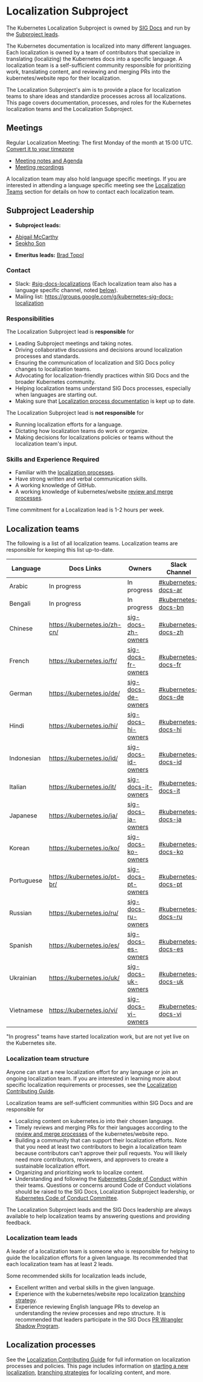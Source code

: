 # Localization Subproject

The Kubernetes Localization Subproject is owned by [SIG Docs](https://github.com/kubernetes/community/tree/master/sig-docs) and run by the [Subproject leads](#subproject-leadership).

The Kubernetes documentation is localized into many different languages. Each localization is owned by a team of contributors that specialize in translating (localizing) the Kubernetes docs into a specific language. A localization team is a self-sufficient community responsible for prioritizing work, translating content, and reviewing and merging PRs into the kubernetes/website repo for their localization. 

The Localization Subproject's aim is to provide a place for localization teams to share ideas and standardize processes across all localizations. This page covers documentation, processes, and roles for the Kubernetes localization teams and the Localization Subproject.

## Meetings

Regular Localization Meeting: The first Monday of the month at 15:00 UTC. [Convert it to your timezone](http://www.thetimezoneconverter.com/?t=15:00&tz=UTC)

- [Meeting notes and Agenda](https://docs.google.com/document/d/1NwO1AN8Ea2zlK8uAdaDAKf1-LZDAFvSewIfrKqfl5No/edit#)
- [Meeting recordings](https://www.youtube.com/playlist?list=PL69nYSiGNLP3b5hlx0YV7Lo7DtckM84y8)

A localization team may also hold language specific meetings. If you are interested in attending a language specific meeting see the [Localization Teams](#localization-teams) section for details on how to contact each localization team.

## Subproject Leadership

- **Subproject leads:** 
 * [Abigail McCarthy](https://github.com/a-mccarthy)
 * [Seokho Son](https://github.com/seokho-son)

- **Emeritus leads:** [Brad Topol](https://github.com/bradtopol)

### Contact

- Slack: [#sig-docs-localizations](https://kubernetes.slack.com/archives/C0191RDKHU1) (Each localization team also has a language specific channel, noted [below](#localization-teams)). 
- Mailing list: https://groups.google.com/g/kubernetes-sig-docs-localization

### Responsibilities

The Localization Subproject lead is **responsible** for

- Leading Subproject meetings and taking notes.
- Driving collaborative discussions and decisions around localization processes and standards.
- Ensuring the communication of localization and SIG Docs policy changes to localization teams.
- Advocating for localization-friendly practices within SIG Docs and the broader Kubernetes community.
- Helping localization teams understand SIG Docs processes, especially when languages are starting out.
- Making sure that [Localization process documentation](https://kubernetes.io/docs/contribute/localization/) is kept up to date.

The Localization Subproject lead is **not responsible** for

- Running localization efforts for a language.
- Dictating how localization teams do work or organize.
- Making decisions for localizations policies or teams without the localization team's input.

### Skills and Experience Required 

- Familiar with the [localization processes](https://kubernetes.io/docs/contribute/localization/).
- Have strong written and verbal communication skills. 
- A working knowledge of GitHub.
- A working knowledge of kubernetes/website [review and merge processes](https://kubernetes.io/docs/contribute/review/).

Time commitment for a Localization lead is 1-2 hours per week.

## Localization teams

The following is a list of all localization teams. Localization teams are responsible for keeping this list up-to-date. 

| Language |  Docs Links | Owners | Slack Channel |
|--|--|--|--|
| Arabic | In progress | In progress | [#kubernetes-docs-ar](https://kubernetes.slack.com/archives/CP9FKRD51) |
| Bengali | In progress | In progress | [#kubernetes-docs-bn](https://kubernetes.slack.com/archives/CQ0TD298C) |
| Chinese | https://kubernetes.io/zh-cn/ | [sig-docs-zh-owners](https://github.com/orgs/kubernetes/teams/sig-docs-zh-owners) | [#kubernetes-docs-zh](https://kubernetes.slack.com/archives/CE3LNFYJ1) | 
| French | https://kubernetes.io/fr/ | [sig-docs-fr-owners](https://github.com/orgs/kubernetes/teams/sig-docs-fr-owners) | [#kubernetes-docs-fr](https://kubernetes.slack.com/archives/CG838BFT9) |
| German | https://kubernetes.io/de/ | [sig-docs-de-owners](https://github.com/orgs/kubernetes/teams/sig-docs-de-owners)  | [#kubernetes-docs-de](https://kubernetes.slack.com/archives/CH4UJ2BAL) |
| Hindi | https://kubernetes.io/hi/ | [sig-docs-hi-owners](https://github.com/orgs/kubernetes/teams/sig-docs-hi-owners) | [#kubernetes-docs-hi](https://kubernetes.slack.com/archives/CJ14B9BDJ) | 
| Indonesian | https://kubernetes.io/id/ | [sig-docs-id-owners](https://github.com/orgs/kubernetes/teams/sig-docs-id-owners) | [#kubernetes-docs-id](https://kubernetes.slack.com/archives/CJ1LUCUHM) |
| Italian | https://kubernetes.io/it/ | [sig-docs-it-owners](https://github.com/orgs/kubernetes/teams/sig-docs-it-owners) | [#kubernetes-docs-it](https://kubernetes.slack.com/archives/CGB1MCK7X) | 
| Japanese | https://kubernetes.io/ja/ | [sig-docs-ja-owners](https://github.com/orgs/kubernetes/teams/sig-docs-ja-owners) | [#kubernetes-docs-ja](https://kubernetes.slack.com/archives/CAG2M83S8) | 
| Korean | https://kubernetes.io/ko/ | [sig-docs-ko-owners](https://github.com/orgs/kubernetes/teams/sig-docs-ko-owners) | [#kubernetes-docs-ko](https://kubernetes.slack.com/archives/CA1MMR86S) | 
| Portuguese | https://kubernetes.io/pt-br/ | [sig-docs-pt-owners](https://github.com/orgs/kubernetes/teams/sig-docs-pt-owners) | [#kubernetes-docs-pt](https://kubernetes.slack.com/archives/CJ21AS0NA) | 
| Russian | https://kubernetes.io/ru/ | [sig-docs-ru-owners](https://github.com/orgs/kubernetes/teams/sig-docs-ru-owners) | [#kubernetes-docs-ru](https://kubernetes.slack.com/archives/CPZ9KD9TN) |
| Spanish | https://kubernetes.io/es/ | [sig-docs-es-owners](https://github.com/orgs/kubernetes/teams/sig-docs-es-owners) | [#kubernetes-docs-es](https://kubernetes.slack.com/archives/CH7GB2E3B) | 
| Ukrainian | https://kubernetes.io/uk/ | [sig-docs-uk-owners](https://github.com/orgs/kubernetes/teams/sig-docs-uk-owners) | [#kubernetes-docs-uk](https://kubernetes.slack.com/archives/CSKCYN138) | 
| Vietnamese | https://kubernetes.io/vi/ | [sig-docs-vi-owners](https://github.com/orgs/kubernetes/teams/sig-docs-vi-owners) | [#kubernetes-docs-vi](https://kubernetes.slack.com/archives/CPHAWNF1Q) |  

"In progress" teams have started localization work, but are not yet live on the Kubernetes site.

### Localization team structure

Anyone can start a new localization effort for any language or join an ongoing localization team. If you are interested in learning more about specific localization requirements or processes, see the [Localization Contributing Guide](https://kubernetes.io/docs/contribute/localization/).  

Localization teams are self-sufficient communities within SIG Docs and are responsible for

- Localizing content on kubernetes.io into their chosen language.  
- Timely reviews and merging PRs for their languages according to the [review and merge processes](https://kubernetes.io/docs/contribute/review/) of the kubernetes/website repo.
- Building a community that can support their localization efforts. Note that you need at least two contributors to begin a localization team because contributors can't approve their pull requests. You will likely need more contributors, reviewers, and approvers to create a sustainable localization effort.
- Organizing and prioritizing work to localize content.
- Understanding and following the [Kubernetes Code of Conduct](https://kubernetes.io/community/code-of-conduct/) within their teams. Questions or concerns around Code of Conduct violations should be raised to the SIG Docs, Localization Subproject leadership, or [Kubernetes Code of Conduct Committee](https://github.com/kubernetes/community/tree/master/committee-code-of-conduct). 

The Localization Subproject leads and the SIG Docs leadership are always available to help localization teams by answering questions and providing feedback.

### Localization team leads

A leader of a localization team is someone who is responsible for helping to guide the localization efforts for a given language. Its recommended that each localization team has at least 2 leads.   

Some recommended skills for localization leads include, 
* Excellent written and verbal skills in the given language.
* Experience with the kubernetes/website repo localization [branching strategy](https://kubernetes.io/docs/contribute/localization/#branching-strategy).
* Experience reviewing English language PRs to develop an understanding the review processes and repo structure. It is recommended that leaders participate in the SIG Docs [PR Wrangler Shadow Program](https://kubernetes.io/docs/contribute/participate/pr-wranglers/#pr-wrangler-shadow-program).


## Localization processes

See the [Localization Contributing Guide](https://kubernetes.io/docs/contribute/localization/) for full information on localization processes and policies. This page includes information on [starting a new localization](https://kubernetes.io/docs/contribute/localization/#start-a-new-localization), [branching strategies](https://kubernetes.io/docs/contribute/localization/#branching-strategy) for localizing content, and more. 
